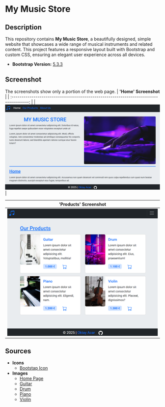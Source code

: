 # My Music Store

## Description

This repository contains **My Music Store**, a beautifully designed, simple website that showcases a wide range of musical instruments and related content. This project features a responsive layout built with Bootstrap and custom CSS, ensuring an elegant user experience across all devices.

- **Bootstrap Version:** [5.3.3](https://getbootstrap.com/docs/5.3/getting-started/introduction/)

## Screenshot

The screenshots show only a portion of the web page.
| **'Home' Screenshot** |
| :--------------------------------------------------------------------------------------: |
| ![Home Screenshot](assets/screenshots/screenshot-1.png) |

|                  **'Products' Screenshot**                  |
| :---------------------------------------------------------: |
| ![Products Screenshot](assets/screenshots/screenshot-2.png) |

## Sources

- **Icons**
  - [Bootstap Icon](https://icons.getbootstrap.com/)
- **Images**
  - [Home Page](https://unsplash.com/photos/persons-hand-on-laptop-wKAOlN4A644)
  - [Guitar](https://unsplash.com/photos/white-and-black-electric-bass-guitar-on-white-surface-laHwVPkMTzY)
  - [Drum](https://unsplash.com/photos/man-playing-drum-on-stage-rHjqxNZU5OY)
  - [Piano](https://unsplash.com/photos/black-and-white-piano-in-close-up-photography-kGLYLMVs83g)
  - [Violin](https://unsplash.com/photos/a-violin-sitting-on-top-of-a-chair-next-to-a-window-2BjZ8q8paWw)
